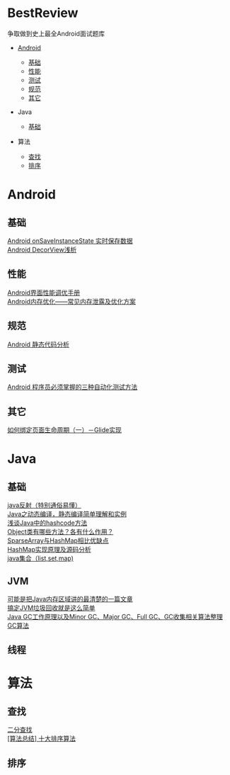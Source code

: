 # BestReview
争取做到史上最全Android面试题库

- [Android](#Android)
  - [基础](#基础)
  - [性能](#性能)
  - [测试](#测试)
  - [规范](#规范)
  - [其它](#其它)

- Java
  - [基础](#基础)
  
- 算法
  - [查找](#查找)
  - [排序](#排序)

# Android
## 基础
[Android onSaveInstanceState 实时保存数据](https://blog.csdn.net/adminlxb89/article/details/81365082)  
[Android DecorView浅析](https://www.cnblogs.com/ldq2016/p/6671501.html)  
## 性能
[Android界面性能调优手册](https://androidtest.org/android-graphics-performance-pattens)  
[Android内存优化——常见内存泄露及优化方案](https://www.jianshu.com/p/ab4a7e353076)  
## 规范
[Android 静态代码分析](https://blog.csdn.net/u010420435/article/details/69605583)  
## 测试 
[Android 程序员必须掌握的三种自动化测试方法](https://www.cnblogs.com/punkisnotdead/p/5103323.html)  
## 其它
[如何绑定页面生命周期（一）－Glide实现](https://www.jianshu.com/p/cdebe33df7a0)  

# Java
## 基础
[java反射（特别通俗易懂）](https://blog.csdn.net/lwl20140904/article/details/80163880)  
[Java之动态编译，静态编译简单理解和实例](https://www.jianshu.com/p/781987c1db8a)  
[浅谈Java中的hashcode方法](https://www.cnblogs.com/dolphin0520/p/3681042.html)  
[Object类有哪些方法？各有什么作用？](https://blog.csdn.net/qq_30264689/article/details/81903031)  
[SparseArray与HashMap相比优缺点](https://blog.csdn.net/qwer123qwerz/article/details/79345524)  
[HashMap实现原理及源码分析](https://www.cnblogs.com/chengxiao/p/6059914.html)  
[java集合（list,set,map)](https://www.cnblogs.com/yangliguo/p/7476788.html)  

## JVM
[可能是把Java内存区域讲的最清楚的一篇文章](https://mp.weixin.qq.com/s?__biz=Mzg2OTA0Njk0OA==&mid=2247484884&amp;idx=1&amp;sn=0d9b841ce0fc300c78ade2a87ffbfb46&source=41#wechat_redirect)  
[搞定JVM垃圾回收就是这么简单](https://blog.csdn.net/qq_34337272/article/details/82177383)  
[Java GC工作原理以及Minor GC、Major GC、Full GC、GC收集相关算法整理](https://blog.csdn.net/lovexiaoqiqi/article/details/81737213)  
[GC算法](https://blog.csdn.net/luomingkui1109/article/details/72821082)  

## 线程


# 算法
## 查找
[二分查找](https://www.jianshu.com/p/0f823fbd4d20)  
[[算法总结] 十大排序算法](https://www.colabug.com/4194710.html)  

## 排序
